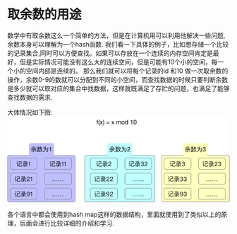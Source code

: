 # 取余数的用途

数学中有取余数这么一个简单的方法，但是在计算机用可以利用他解决一些问题,余数本身可以理解为一个hash函数.
我们看一下具体的例子，比如想存储一个比较的记录集合,同时可以方便查找。如果可以存放在一个连续的内存空间肯定是最好，但是实际情况可能没有这么大的连续空间，但是可能有10个小的空间，每一个小的空间内部是连续的。
那么我们就可以将每个记录的id 和10 做一次取余数的操作，余数0-9的数就可以分配到不同的小空间，而查找数据的时候只要判断余数是多少就可以取对应的集合中找数据，这样就既满足了存贮的问题，也满足了能够查找数据的需求.

大体情况如下图:
![img](../img/algo/mod-simple.png)

各个语言中都会使用到hash map这样的数据结构，里面就使用到了类似以上的原理，后面会进行比较详细的介绍和学习.